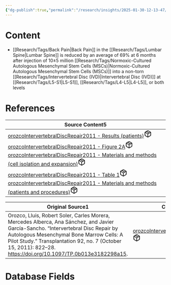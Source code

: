 ```yaml
---
{"dg-publish":true,"permalink":"/research/insights/2025-01-30-12-13-47/","updated":"2025-01-30T12:14:43-05:00"}
---
```


# Content
- [[Research/Tags/Back Pain\|Back Pain]] in the [[Research/Tags/Lumbar Spine\|Lumbar Spine]] is reduced by an average of 69% at 6 months after injection of 10±5 million [[Research/Tags/Normoxic-Cultured Autologous Mesenchymal Stem Cells (MSCs)\|Normoxic-Cultured Autologous Mesenchymal Stem Cells (MSCs)]] into a non-torn [[Research/Tags/Intervertebral Disc (IVD)\|Intervertebral Disc (IVD)]] at [[Research/Tags/L5-S1\|L5-S1]], [[Research/Tags/L4-L5\|L4-L5]], or both levels
# References
<div><table class="dataview table-view-table"><thead class="table-view-thead"><tr class="table-view-tr-header"><th class="table-view-th"><span>Source Content</span><span class="dataview small-text">5</span></th></tr></thead><tbody class="table-view-tbody"><tr><td><span><a data-tooltip-position="top" aria-label="Research/Source Content/orozcoIntervertebralDiscRepair2011 - Results (patients).md" data-href="Research/Source Content/orozcoIntervertebralDiscRepair2011 - Results (patients).md" href="Research/Source Content/orozcoIntervertebralDiscRepair2011 - Results (patients).md" class="internal-link" target="_blank" rel="noopener nofollow" fileclass-name="Research Links">orozcoIntervertebralDiscRepair2011 - Results (patients)</a><a class="metadata-menu fileclass-icon"><svg xmlns="http://www.w3.org/2000/svg" width="24" height="24" viewBox="0 0 24 24" fill="none" stroke="currentColor" stroke-width="2" stroke-linecap="round" stroke-linejoin="round" class="svg-icon lucide-package"><path d="m7.5 4.27 9 5.15"></path><path d="M21 8a2 2 0 0 0-1-1.73l-7-4a2 2 0 0 0-2 0l-7 4A2 2 0 0 0 3 8v8a2 2 0 0 0 1 1.73l7 4a2 2 0 0 0 2 0l7-4A2 2 0 0 0 21 16Z"></path><path d="m3.3 7 8.7 5 8.7-5"></path><path d="M12 22V12"></path></svg></a></span></td></tr><tr><td><span><a data-tooltip-position="top" aria-label="Research/Source Content/orozcoIntervertebralDiscRepair2011 - Figure 2A.md" data-href="Research/Source Content/orozcoIntervertebralDiscRepair2011 - Figure 2A.md" href="Research/Source Content/orozcoIntervertebralDiscRepair2011 - Figure 2A.md" class="internal-link" target="_blank" rel="noopener nofollow" fileclass-name="Research Links">orozcoIntervertebralDiscRepair2011 - Figure 2A</a><a class="metadata-menu fileclass-icon"><svg xmlns="http://www.w3.org/2000/svg" width="24" height="24" viewBox="0 0 24 24" fill="none" stroke="currentColor" stroke-width="2" stroke-linecap="round" stroke-linejoin="round" class="svg-icon lucide-package"><path d="m7.5 4.27 9 5.15"></path><path d="M21 8a2 2 0 0 0-1-1.73l-7-4a2 2 0 0 0-2 0l-7 4A2 2 0 0 0 3 8v8a2 2 0 0 0 1 1.73l7 4a2 2 0 0 0 2 0l7-4A2 2 0 0 0 21 16Z"></path><path d="m3.3 7 8.7 5 8.7-5"></path><path d="M12 22V12"></path></svg></a></span></td></tr><tr><td><span><a data-tooltip-position="top" aria-label="Research/Source Content/orozcoIntervertebralDiscRepair2011 - Materials and methods (cell isolation and expansion).md" data-href="Research/Source Content/orozcoIntervertebralDiscRepair2011 - Materials and methods (cell isolation and expansion).md" href="Research/Source Content/orozcoIntervertebralDiscRepair2011 - Materials and methods (cell isolation and expansion).md" class="internal-link" target="_blank" rel="noopener nofollow" fileclass-name="Research Links">orozcoIntervertebralDiscRepair2011 - Materials and methods (cell isolation and expansion)</a><a class="metadata-menu fileclass-icon"><svg xmlns="http://www.w3.org/2000/svg" width="24" height="24" viewBox="0 0 24 24" fill="none" stroke="currentColor" stroke-width="2" stroke-linecap="round" stroke-linejoin="round" class="svg-icon lucide-package"><path d="m7.5 4.27 9 5.15"></path><path d="M21 8a2 2 0 0 0-1-1.73l-7-4a2 2 0 0 0-2 0l-7 4A2 2 0 0 0 3 8v8a2 2 0 0 0 1 1.73l7 4a2 2 0 0 0 2 0l7-4A2 2 0 0 0 21 16Z"></path><path d="m3.3 7 8.7 5 8.7-5"></path><path d="M12 22V12"></path></svg></a></span></td></tr><tr><td><span><a data-tooltip-position="top" aria-label="Research/Source Content/orozcoIntervertebralDiscRepair2011 - Table 1.md" data-href="Research/Source Content/orozcoIntervertebralDiscRepair2011 - Table 1.md" href="Research/Source Content/orozcoIntervertebralDiscRepair2011 - Table 1.md" class="internal-link" target="_blank" rel="noopener nofollow" fileclass-name="Research Links">orozcoIntervertebralDiscRepair2011 - Table 1</a><a class="metadata-menu fileclass-icon"><svg xmlns="http://www.w3.org/2000/svg" width="24" height="24" viewBox="0 0 24 24" fill="none" stroke="currentColor" stroke-width="2" stroke-linecap="round" stroke-linejoin="round" class="svg-icon lucide-package"><path d="m7.5 4.27 9 5.15"></path><path d="M21 8a2 2 0 0 0-1-1.73l-7-4a2 2 0 0 0-2 0l-7 4A2 2 0 0 0 3 8v8a2 2 0 0 0 1 1.73l7 4a2 2 0 0 0 2 0l7-4A2 2 0 0 0 21 16Z"></path><path d="m3.3 7 8.7 5 8.7-5"></path><path d="M12 22V12"></path></svg></a></span></td></tr><tr><td><span><a data-tooltip-position="top" aria-label="Research/Source Content/orozcoIntervertebralDiscRepair2011 - Materials and methods (patients and procedures).md" data-href="Research/Source Content/orozcoIntervertebralDiscRepair2011 - Materials and methods (patients and procedures).md" href="Research/Source Content/orozcoIntervertebralDiscRepair2011 - Materials and methods (patients and procedures).md" class="internal-link" target="_blank" rel="noopener nofollow" fileclass-name="Research Links">orozcoIntervertebralDiscRepair2011 - Materials and methods (patients and procedures)</a><a class="metadata-menu fileclass-icon"><svg xmlns="http://www.w3.org/2000/svg" width="24" height="24" viewBox="0 0 24 24" fill="none" stroke="currentColor" stroke-width="2" stroke-linecap="round" stroke-linejoin="round" class="svg-icon lucide-package"><path d="m7.5 4.27 9 5.15"></path><path d="M21 8a2 2 0 0 0-1-1.73l-7-4a2 2 0 0 0-2 0l-7 4A2 2 0 0 0 3 8v8a2 2 0 0 0 1 1.73l7 4a2 2 0 0 0 2 0l7-4A2 2 0 0 0 21 16Z"></path><path d="m3.3 7 8.7 5 8.7-5"></path><path d="M12 22V12"></path></svg></a></span></td></tr></tbody></table></div><div><table class="dataview table-view-table"><thead class="table-view-thead"><tr class="table-view-tr-header"><th class="table-view-th"><span>Original Source</span><span class="dataview small-text">1</span></th><th class="table-view-th"><span>Citation Key</span></th></tr></thead><tbody class="table-view-tbody"><tr><td><span>Orozco, Lluis, Robert Soler, Carles Morera, Mercedes Alberca, Ana Sánchez, and Javier García-Sancho. “Intervertebral Disc Repair by Autologous Mesenchymal Bone Marrow Cells: A Pilot Study.” Transplantation 92, no. 7 (October 15, 2011): 822–28. <a rel="noopener nofollow" class="external-link" href="https://doi.org/10.1097/TP.0b013e3182298a15" target="_blank">https://doi.org/10.1097/TP.0b013e3182298a15</a>.</span></td><td><span><a data-tooltip-position="top" aria-label="Research/Evidence Sources/orozcoIntervertebralDiscRepair2011.md" data-href="Research/Evidence Sources/orozcoIntervertebralDiscRepair2011.md" href="Research/Evidence Sources/orozcoIntervertebralDiscRepair2011.md" class="internal-link" target="_blank" rel="noopener nofollow" fileclass-name="Research Links">orozcoIntervertebralDiscRepair2011</a><a class="metadata-menu fileclass-icon"><svg xmlns="http://www.w3.org/2000/svg" width="24" height="24" viewBox="0 0 24 24" fill="none" stroke="currentColor" stroke-width="2" stroke-linecap="round" stroke-linejoin="round" class="svg-icon lucide-package"><path d="m7.5 4.27 9 5.15"></path><path d="M21 8a2 2 0 0 0-1-1.73l-7-4a2 2 0 0 0-2 0l-7 4A2 2 0 0 0 3 8v8a2 2 0 0 0 1 1.73l7 4a2 2 0 0 0 2 0l7-4A2 2 0 0 0 21 16Z"></path><path d="m3.3 7 8.7 5 8.7-5"></path><path d="M12 22V12"></path></svg></a></span></td></tr></tbody></table></div>

# Database Fields